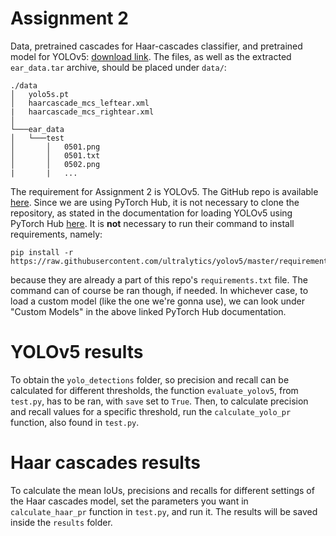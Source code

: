 # Assignment 2

Data, pretrained cascades for Haar-cascades classifier, and pretrained model for YOLOv5: [download link](https://tinyurl.com/ibba2). The files, as well as the extracted `ear_data.tar` archive, should be placed under `data/`:

```
./data
│   yolo5s.pt
│   haarcascade_mcs_leftear.xml
|   haarcascade_mcs_rightear.xml
│
└───ear_data
│   └───test
│       │   0501.png
│       │   0501.txt
│       │   0502.png
|       |   ...
```

The requirement for Assignment 2 is YOLOv5. The GitHub repo is available [here](https://github.com/ultralytics/yolov5). Since we are using PyTorch Hub, it is not necessary to clone the repository, as stated in the documentation for loading YOLOv5 using PyTorch Hub [here](https://github.com/ultralytics/yolov5/issues/36). It is **not** necessary to run their command to install requirements, namely:
```
pip install -r https://raw.githubusercontent.com/ultralytics/yolov5/master/requirements.txt
```
because they are already a part of this repo's `requirements.txt` file. The command can of course be ran though, if needed. In whichever case, to load a custom model (like the one we're gonna use), we can look under "Custom Models" in the above linked PyTorch Hub documentation.

# YOLOv5 results

To obtain the `yolo_detections` folder, so precision and recall can be calculated for different thresholds, the function `evaluate_yolov5`, from `test.py`, has to be ran, with `save` set to  `True`. Then, to calculate precision and recall values for a specific threshold, run the `calculate_yolo_pr` function, also found in `test.py`.


# Haar cascades results

To calculate the mean IoUs, precisions and recalls for different settings of the Haar cascades model, set the parameters you want in `calculate_haar_pr` function in `test.py`, and run it. The results will be saved inside the `results` folder.